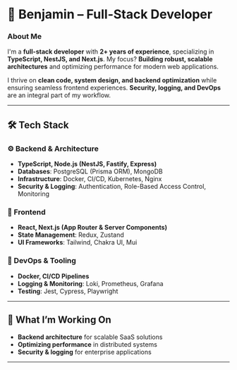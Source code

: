 # 🚀 Benjamin – Full-Stack Developer

### About Me

I'm a **full-stack developer** with **2+ years of experience**, specializing in **TypeScript, NestJS, and Next.js**. My focus? **Building robust, scalable architectures** and optimizing performance for modern web applications.

I thrive on **clean code, system design, and backend optimization** while ensuring seamless frontend experiences. **Security, logging, and DevOps** are an integral part of my workflow.

---

## 🛠️ Tech Stack

### ⚙️ Backend & Architecture

- **TypeScript, Node.js (NestJS, Fastify, Express)**
- **Databases**: PostgreSQL (Prisma ORM), MongoDB
- **Infrastructure**: Docker, CI/CD, Kubernetes, Nginx
- **Security & Logging**: Authentication, Role-Based Access Control, Monitoring

### 🎨 Frontend

- **React, Next.js (App Router & Server Components)**
- **State Management**: Redux, Zustand
- **UI Frameworks**: Tailwind, Chakra UI, Mui

### 📡 DevOps & Tooling

- **Docker, CI/CD Pipelines**
- **Logging & Monitoring**: Loki, Prometheus, Grafana
- **Testing**: Jest, Cypress, Playwright

---

## 🚀 What I’m Working On

- **Backend architecture** for scalable SaaS solutions
- **Optimizing performance** in distributed systems
- **Security & logging** for enterprise applications

---


